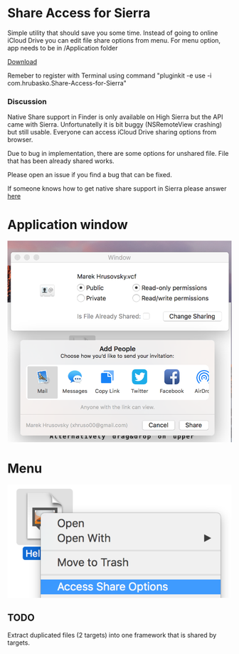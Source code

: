 # Share Access for Sierra
Simple utility that should save you some time. Instead of going to online iCloud Drive you can edit file share options from menu. For menu option, app needs to be in /Application folder

[Download](https://github.com/xhruso00/shareaccessforsierra/raw/master/ShareAccessForSierra.dmg)

Remeber to register with Terminal using command "pluginkit -e use -i com.hrubasko.Share-Access-for-Sierra"

### Discussion 

Native Share support in Finder is only available on High Sierra but the API came with Sierra. Unfortunatelly it is bit buggy (NSRemoteView crashing) but still usable. Everyone can access iCloud Drive sharing options from browser. 

Due to bug in implementation, there are some options for unshared file. File that has been already shared works.

Please open an issue if you find a bug that can be fixed.

If someone knows how to get native share support in Sierra please answer [here](https://apple.stackexchange.com/questions/306157/icloud-drive-sharing-on-sierra-add-people)

# Application window
![](https://raw.githubusercontent.com/xhruso00/shareaccessforsierra/master/appWindow.png)

# Menu

![](https://raw.githubusercontent.com/xhruso00/shareaccessforsierra/master/Menu.png)

## TODO
Extract duplicated files (2 targets) into one framework that is shared by targets.
